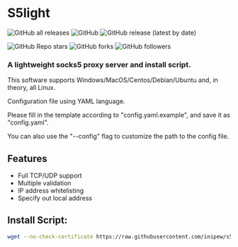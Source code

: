 # S5light

![GitHub all releases](https://img.shields.io/github/downloads/hang666/s5light/total)
![GitHub](https://img.shields.io/github/license/hang666/s5light)
![GitHub release (latest by date)](https://img.shields.io/github/v/release/hang666/s5light)

![GitHub Repo stars](https://img.shields.io/github/stars/hang666/s5light?style=social)
![GitHub forks](https://img.shields.io/github/forks/hang666/s5light?style=social)
![GitHub followers](https://img.shields.io/github/followers/hang666?style=social)

### A lightweight socks5 proxy server and install script.

This software supports Windows/MacOS/Centos/Debian/Ubuntu and, in theory, all Linux.


Configuration file using YAML language.

Please fill in the template according to "config.yaml.example", and save it as "config.yaml".

You can also use the "--config" flag to customize the path to the config file.


## Features

 - Full TCP/UDP support
 - Multiple validation
 - IP address whitelisting
 - Specify out local address


## Install Script:

```bash
wget --no-check-certificate https://raw.githubusercontent.com/inipew/s5light/main/script/install.sh -O install_s5.sh && bash install_s5.sh
```

